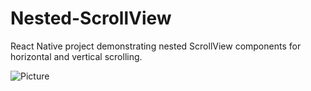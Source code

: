 # Nested-ScrollView
 React Native project demonstrating nested ScrollView components for horizontal and vertical scrolling.


 ![ Picture](https://github.com/rawanabuzir/Goals-app/assets/photo_5769501561414863059_y.jpg)


